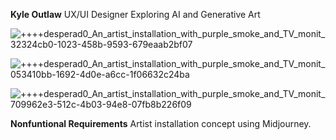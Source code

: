 


**Kyle Outlaw**
UX/UI Designer Exploring AI and Generative Art



![++++desperad0_An_artist_installation_with_purple_smoke_and_TV_monit_32324cb0-1023-458b-9593-679eaab2bf07](https://user-images.githubusercontent.com/3966741/202865458-e596e0c8-9e39-49b3-b0bc-4670c6468528.png)


![++++desperad0_An_artist_installation_with_purple_smoke_and_TV_monit_053410bb-1692-4d0e-a6cc-1f06632c24ba](https://user-images.githubusercontent.com/3966741/202865648-3e41a064-bcc9-4977-aa0e-20b1c46578c6.png)

![++++desperad0_An_artist_installation_with_purple_smoke_and_TV_monit_709962e3-512c-4b03-94e8-07fb8b226f09](https://user-images.githubusercontent.com/3966741/202865674-7382dce8-69ed-4123-b3d8-6e7aacde6ba1.png)

**Nonfuntional Requirements** Artist installation concept using Midjourney. 
